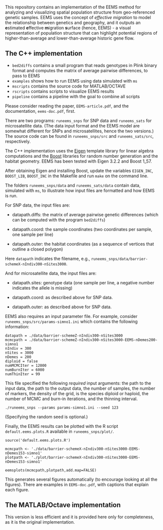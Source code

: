 
This repository contains an implementation of the EEMS method for analyzing and visualizing spatial population structure from geo-referenced genetic samples. EEMS uses the concept of *effective migration* to model the relationship between genetics and geography, and it outputs an **e**stimated **e**ffective **m**igration **s**urface (hence, EEMS) - a visual representation of population structure that can highlight potential regions of higher-than-average and lower-than-average historic gene flow.

## The C++ implementation

* `bed2diffs` contains a small program that reads genotypes in Plink binary format and computes the matrix of average pairwise differences, to pass to EEMS
* `examples` shows how to run EEMS using data simulated with `ms`
* `mscripts` contains the source code for MATLAB/OCTAVE
* `rscripts` contains scripts to visualize EEMS results
* `pipeline` contains a pipeline with the goal to combine all scripts

Please consider reading the paper, `EEMS-article.pdf`, and the documentation, `eems-doc.pdf`, first.

There are two programs: `runeems_snps` for SNP data and `runeems_sats` for microsatellite data. (The data input format and the EEMS model are somewhat different for SNPs and microsatellites, hence the two versions.) The source code can be found in `runeems_snps/src` and `runeems_sats/src`, respectively.

The C++ implementation uses the [Eigen](http://eigen.tuxfamily.org) template library for linear algebra computations and the [Boost](http://www.boost.org) libraries for random number generation and the habitat geometry. EEMS has been tested with Eigen 3.2.2 and Boost 1_57.

After obtaining Eigen and installing Boost, update the variables `EIGEN_INC`, `BOOST_LIB`, `BOOST_INC` in the Makefile and run `make` on the command line.

The folders `runeems_snps/data` and `runeems_sats/data` contain data, simulated with `ms`, to illustrate how input files are formatted and how EEMS is run.

For SNP data, the input files are:

* datapath.diffs: the matrix of average pairwise genetic differences (which can be computed with the program `bed2diffs`)

* datapath.coord: the sample coordinates (two coordinates per sample, one sample per line)

* datapath.outer: the habitat coordinates (as a sequence of vertices that outline a closed polygon)

Here `datapath` indicates the filename, e.g., `runeems_snps/data/barrier-schemeX-nIndiv300-nSites3000`.

And for microsatellite data, the input files are:

* datapath.sites: genotype data (one sample per line, a negative number indicates the allele is missing)

* datapath.coord: as described above for SNP data.

* datapath.outer: as described above for SNP data.

EEMS also requires an input parameter file. For example, consider `runeems_snps/src/params-simno1.ini` which contains the following information:

```
datapath = ./data/barrier-schemeZ-nIndiv300-nSites3000
mcmcpath = ./data/barrier-schemeZ-nIndiv300-nSites3000-EEMS-nDemes200-simno1
nIndiv = 300
nSites = 3000
nDemes = 200
diploid = false
numMCMCIter = 12000
numBurnIter = 6000
numThinIter = 99
```

This file specified the following *required* input arguments: the path to the input data, the path to the output data, the number of samples, the number of markers, the density of the grid, is the species diploid or haploid, the number of MCMC and burn-in iterations, and the thinning interval.

```
./runeems_snps --params params-simno1.ini --seed 123
```

(Specifying the random seed is optional.)

Finally, the EEMS results can be plotted with the R script `default.eems.plots.R` available in `runeems_snps/plot/`.

```
source('default.eems.plots.R')

mcmcpath <- './data/barrier-schemeX-nIndiv300-nSites3000-EEMS-nDemes153-simno1'
plotpath <- './plot/barrier-schemeX-nIndiv300-nSites3000-EEMS-nDemes153-simno1'

eemsplots(mcmcpath,plotpath,add.map=FALSE)
```

This generates several figures automatically (to encourage looking at all the figures). There are examples in `EEMS-doc.pdf`, with captions that explain each figure.

## The MATLAB/Octave implementation

This version is less efficient and it is provided here only for completeness, as it is the original implementation.
